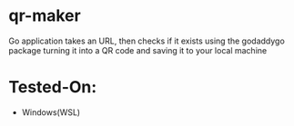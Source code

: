 # qr-maker
Go application takes an URL, then checks if it exists using the godaddygo package turning it into a QR code and saving it to your local machine

# Tested-On:
- Windows(WSL)
